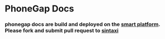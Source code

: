 # PhoneGap Docs

### phonegap docs are build and deployed on the [smart platform](http://smart.joyent.com). Please fork and submit pull request to [sintaxi](http://github.com/sintaxi)